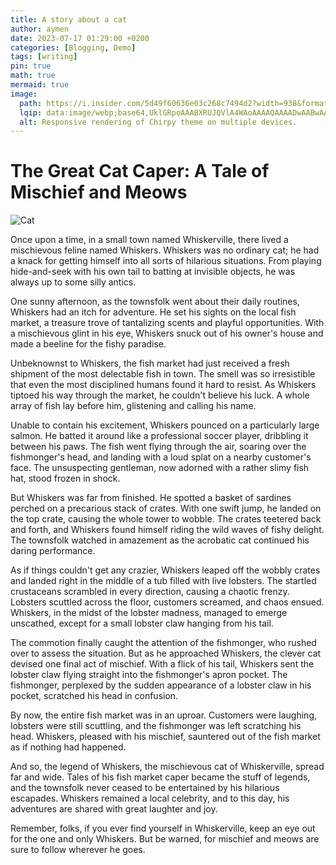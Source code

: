```yaml
---
title: A story about a cat
author: aymen
date: 2023-07-17 01:29:00 +0200
categories: [Blogging, Demo]
tags: [writing]
pin: true
math: true
mermaid: true
image:
  path: https://i.insider.com/5d49f60636e03c268c7494d2?width=938&format=jpeg
  lqip: data:image/webp;base64,UklGRpoAAABXRUJQVlA4WAoAAAAQAAAADwAABwAAQUxQSDIAAAARL0AmbZurmr57yyIiqE8oiG0bejIYEQTgqiDA9vqnsUSI6H+oAERp2HZ65qP/VIAWAFZQOCBCAAAA8AEAnQEqEAAIAAVAfCWkAALp8sF8rgRgAP7o9FDvMCkMde9PK7euH5M1m6VWoDXf2FkP3BqV0ZYbO6NA/VFIAAAA
  alt: Responsive rendering of Chirpy theme on multiple devices.
---
```


# The Great Cat Caper: A Tale of Mischief and Meows

![Cat](https://i.insider.com/5d49f60636e03c268c7494d2?width=938&format=jpeg)

Once upon a time, in a small town named Whiskerville, there lived a mischievous feline named Whiskers. Whiskers was no ordinary cat; he had a knack for getting himself into all sorts of hilarious situations. From playing hide-and-seek with his own tail to batting at invisible objects, he was always up to some silly antics.

One sunny afternoon, as the townsfolk went about their daily routines, Whiskers had an itch for adventure. He set his sights on the local fish market, a treasure trove of tantalizing scents and playful opportunities. With a mischievous glint in his eye, Whiskers snuck out of his owner's house and made a beeline for the fishy paradise.

Unbeknownst to Whiskers, the fish market had just received a fresh shipment of the most delectable fish in town. The smell was so irresistible that even the most disciplined humans found it hard to resist. As Whiskers tiptoed his way through the market, he couldn't believe his luck. A whole array of fish lay before him, glistening and calling his name.

Unable to contain his excitement, Whiskers pounced on a particularly large salmon. He batted it around like a professional soccer player, dribbling it between his paws. The fish went flying through the air, soaring over the fishmonger's head, and landing with a loud splat on a nearby customer's face. The unsuspecting gentleman, now adorned with a rather slimy fish hat, stood frozen in shock.

But Whiskers was far from finished. He spotted a basket of sardines perched on a precarious stack of crates. With one swift jump, he landed on the top crate, causing the whole tower to wobble. The crates teetered back and forth, and Whiskers found himself riding the wild waves of fishy delight. The townsfolk watched in amazement as the acrobatic cat continued his daring performance.

As if things couldn't get any crazier, Whiskers leaped off the wobbly crates and landed right in the middle of a tub filled with live lobsters. The startled crustaceans scrambled in every direction, causing a chaotic frenzy. Lobsters scuttled across the floor, customers screamed, and chaos ensued. Whiskers, in the midst of the lobster madness, managed to emerge unscathed, except for a small lobster claw hanging from his tail.

The commotion finally caught the attention of the fishmonger, who rushed over to assess the situation. But as he approached Whiskers, the clever cat devised one final act of mischief. With a flick of his tail, Whiskers sent the lobster claw flying straight into the fishmonger's apron pocket. The fishmonger, perplexed by the sudden appearance of a lobster claw in his pocket, scratched his head in confusion.

By now, the entire fish market was in an uproar. Customers were laughing, lobsters were still scuttling, and the fishmonger was left scratching his head. Whiskers, pleased with his mischief, sauntered out of the fish market as if nothing had happened.

And so, the legend of Whiskers, the mischievous cat of Whiskerville, spread far and wide. Tales of his fish market caper became the stuff of legends, and the townsfolk never ceased to be entertained by his hilarious escapades. Whiskers remained a local celebrity, and to this day, his adventures are shared with great laughter and joy.

Remember, folks, if you ever find yourself in Whiskerville, keep an eye out for the one and only Whiskers. But be warned, for mischief and meows are sure to follow wherever he goes.
